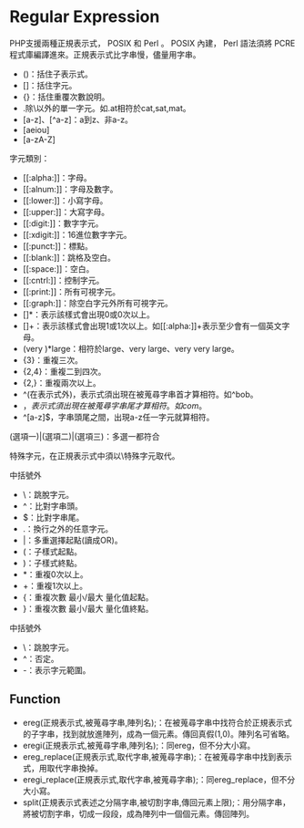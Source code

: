 Regular Expression
==================

PHP支援兩種正規表示式， POSIX 和 Perl 。 POSIX 內建， Perl 語法須將 PCRE 程式庫編譯進來。正規表示式比字串慢，儘量用字串。

* ()：括住子表示式。
* []：括住字元。
* {}：括住重覆次數說明。
* .除\以外的單一字元。如.at相符於cat,sat,mat。
* [a-z]、[^a-z]：a到z、非a-z。
* [aeiou]
* [a-zA-Z]

字元類別：

* [[:alpha:]]：字母。
* [[:alnum:]]：字母及數字。
* [[:lower:]]：小寫字母。
* [[:upper:]]：大寫字母。
* [[:digit:]]：數字字元。
* [[:xdigit:]]：16進位數字字元。
* [[:punct:]]：標點。
* [[:blank:]]：跳格及空白。
* [[:space:]]：空白。
* [[:cntrl:]]：控制字元。
* [[:print:]]：所有可視字元。
* [[:graph:]]：除空白字元外所有可視字元。
* []*：表示該樣式會出現0或0次以上。
* []+：表示該樣式會出現1或1次以上。如[[:alpha:]]+表示至少會有一個英文字母。
* (very )*large：相符於large、very large、very very large。
* {3}：重複三次。
* {2,4}：重複二到四次。
* {2,}：重複兩次以上。
* ^(在表示式外)，表示式須出現在被蒐尋字串首才算相符。如^bob。
* $，表示式須出現在被蒐尋字串尾才算相符。如com$。
* ^[a-z]$，字串頭尾之間，出現a-z任一字元就算相符。

(選項一)|(選項二)|(選項三)：多選一都符合

特殊字元，在正規表示式中須以\特殊字元取代。

中括號外

* \：跳脫字元。
* ^：比對字串頭。
* $：比對字串尾。
* .：換行之外的任意字元。
* |：多重選擇起點(讀成OR)。
* (：子樣式起點。
* )：子樣式終點。
* *：重複0次以上。
* +：重複1次以上。
* {：重複次數 最小/最大 量化值起點。
* }：重複次數 最小/最大 量化值終點。

中括號外

* \：跳脫字元。
* ^：否定。
* -：表示字元範圍。

Function
--------

* ereg(正規表示式,被蒐尋字串,陣列名);：在被蒐尋字串中找符合於正規表示式的子字串，找到就放進陣列，成為一個元素。傳回真假(1,0)。陣列名可省略。
* eregi(正規表示式,被蒐尋字串,陣列名);：同ereg，但不分大小寫。
* ereg_replace(正規表示式,取代字串,被蒐尋字串);：在被蒐尋字串中找到表示式，用取代字串換掉。
* eregi_replace(正規表示式,取代字串,被蒐尋字串);：同ereg_replace，但不分大小寫。
* split(正規表示式表述之分隔字串,被切割字串,傳回元素上限);：用分隔字串，將被切割字串，切成一段段，成為陣列中一個個元素。傳回陣列。
